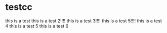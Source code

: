 # testcc
this is a test
this is a test 2!!!!
this is a test 3!!!!
this is a test 5!!!!
this is a test 4
this is a test 5
this is a test 6


